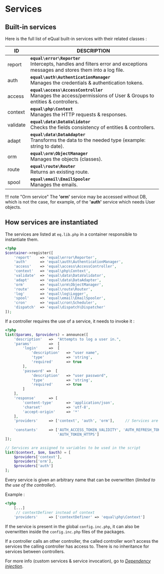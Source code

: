 # Services

## Built-in services

Here is the full list of eQual built-in services with their related classes :

|**ID**|**DESCRIPTION**|
|--|--|
|report|**`equal\error\Reporter`**<br />Intercepts, handles and filters error and exceptions messages and stores them into a log file. |
|auth|**`equal\auth\AuthenticationManager`**<br />Manages the credentials & authentication tokens. |
|access|**`equal\access\AccessController`**<br /> Manages the access/permissions of User & Groups to entities & controllers. |
|context|**`equal\php\Context`**<br /> Manages the HTTP requests & responses. |
|validate|**`equal\data\DataValidator`**<br /> Checks the fields consistency of entities & controllers. |
|adapt|**`equal\data\DataAdapter`**<br /> Transforms the data to the needed type (example: string to date). |
|orm|**`equal\orm\ObjectManager`**<br /> Manages the objects (classes). |
|route|**`equal\route\Router`**<br /> Returns an existing route. |
|spool|**`equal\email\EmailSpooler`**<br /> Manages the emails. |

!!! note "Orm service"
    The **'orm'** service may be accessed without DB, which is not the case, for example, of the **'auth'** service which needs User objects.

## How services are instantiated

The services are listed at `eq.lib.php` in a container responsible to instantiate them.

```php
<?php
$container->register([
    'report'    => 'equal\error\Reporter',						
    'auth'      => 'equal\auth\AuthenticationManager',
    'access'    => 'equal\access\AccessController',
    'context'   => 'equal\php\Context',
    'validate'  => 'equal\data\DataValidator',
    'adapt'     => 'equal\data\DataAdapter',
    'orm'       => 'equal\orm\ObjectManager',
    'route'     => 'equal\route\Router',
    'log'       => 'equal\log\Logger',
    'spool'     => 'equal\email\EmailSpooler',
    'cron'      => 'equal\cron\Scheduler',
    'dispatch'  => 'equal\dispatch\Dispatcher'
]);
```

If a controller requires the use of a service, it needs to invoke it :

```php
<?php
list($params, $providers) = announce([
    'description'	=>	"Attempts to log a user in.",
    'params' 		=>	[
        'login'		=>	[
            'description'   => "user name",
            'type'          => 'string',
            'required'      => true
        ],
        'password' =>  [
            'description'   => "user password",
            'type'          => 'string',
            'required'      => true
        ]
    ],
    'response'      => [
        'content-type'      => 'application/json',
        'charset'           => 'utf-8',
        'accept-origin'     => '*'
    ],    
    'providers'     => ['context', 'auth', 'orm'],     // Services are invoked                                   
    
    'constants'     => ['AUTH_ACCESS_TOKEN_VALIDITY', 'AUTH_REFRESH_TOKEN_VALIDITY',
                        'AUTH_TOKEN_HTTPS']    
]);

// Services are assigned to variables to be used in the script
list($context, $om, $auth) = [ 
    $providers['context'], 
    $providers['orm'], 
    $providers['auth']
]; 

```

Every service is given an arbitrary name that can be overwritten (*limited to the use of the controller*).

Example : 

```php
<?php
    [...]
     // contextDefiner instead of context
	'providers'     => ['contextDefiner' => 'equal\php\Context'] 
```

If the service is present in the global `config.inc.php`, it can also be overwritten inside the `config.inc.php` files of the packages.

If a controller calls an other controller, the called controller won't access the services the calling controller has access to. There is no inheritance for services between controllers.



For more info (custom services & service invocation), go to [*Dependency injection*](dependency-injection.md).

